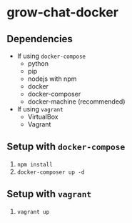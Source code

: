 # grow-chat-docker

## Dependencies

* If using `docker-compose`
  * python
  * pip
  * nodejs with npm
  * docker
  * docker-composer
  * docker-machine (recommended)
* If using `vagrant`
  * VirtualBox
  * Vagrant

## Setup with `docker-compose`

1. `npm install`
2. `docker-composer up -d`

## Setup with `vagrant`

1. `vagrant up`
